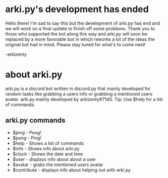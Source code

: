 # arki.py's development has ended
Hello there! I'm sad to say this but the development of arki.py has end and we will work on a final update to finish off some problems. Thank you to those who supported the bot along this way and arki.py will soon be replaced by a more favorable bot in which reworks a lot of the ideas the original bot had in mind. Please stay tuned for what's to come next!

-arkizenty



# about arki.py

arki.py is a discord bot written in discord.py that mainly developed for random tasks like grabbing a users info or grabbing a mentioned users avatar. arki.py mainly developed by arkizenty#7140. Tip: Use $help for a list of commands.

## arki.py commands

* $ping - Pong!
* $pong - Ping!
* $help - Shows a list of commands
* $info - Shows info about arki.py
* $clock - Shows the date and time
* $user - displays info about about a user
* $avatar - grabs the mentioned users avatar
* $contribute - displays info about helping out with arki.py
